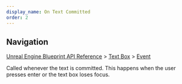 ```yaml
---
display_name: On Text Committed
order: 2
---
```

## Navigation

[Unreal Engine Blueprint API Reference](https://dev.epicgames.com/documentation/en-us/unreal-engine/BlueprintAPI) > [Text Box](https://dev.epicgames.com/documentation/en-us/unreal-engine/BlueprintAPI/TextBox) > [Event](https://dev.epicgames.com/documentation/en-us/unreal-engine/BlueprintAPI/TextBox/Event)

Called whenever the text is committed. This happens when the user presses enter or the text box loses focus.
